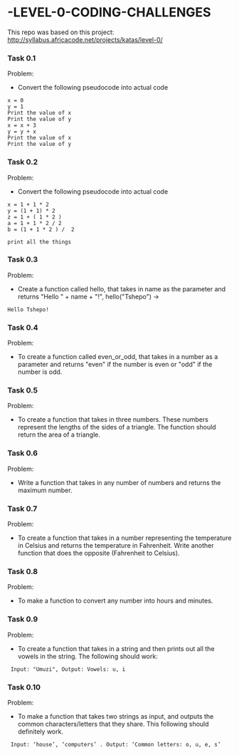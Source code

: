 # -LEVEL-0-CODING-CHALLENGES
This repo was based on this project: http://syllabus.africacode.net/projects/katas/level-0/

### Task 0.1
Problem:
- Convert the following pseudocode into actual code
```
x = 0
y = 1
Print the value of x
Print the value of y
x = x + 3
y = y + x
Print the value of x
Print the value of y
```

### Task 0.2
Problem:
- Convert the following pseudocode into actual code
```
x = 1 + 1 * 2
y = (1 + 1) * 2
z = 1 + ( 1 * 2 )
a = 1 + 1 * 2 / 2
b = (1 + 1 * 2 ) /  2

print all the things
```

### Task 0.3
Problem:
- Create a function called hello, that takes in name as the parameter and returns "Hello " + name + "!", 
hello("Tshepo") -> 
```
Hello Tshepo!
```

### Task 0.4
Problem:
- To create a function called even_or_odd, that takes in a number as a parameter and returns "even" if the number is even or "odd" if the number is odd.

### Task 0.5
Problem:
- To create a function that takes in three numbers. These numbers represent the lengths of the sides of a triangle. The function should return the area of a triangle.

### Task 0.6
Problem:
- Write a function that takes in any number of numbers and returns the maximum number.

### Task 0.7
Problem:
- To create a function that takes in a number representing the temperature in Celsius and returns the temperature in Fahrenheit. Write another function that does the opposite (Fahrenheit to Celsius).

### Task 0.8
Problem:
- To make a function to convert any number into hours and minutes.

### Task 0.9
Problem: 
- To create a function that takes in a string and then prints out all the vowels in the string. The following should work:
```
 Input: "Umuzi", Output: Vowels: u, i
 ```

 ### Task 0.10
Problem:
- To make a function that takes two strings as input, and outputs the common characters/letters that they share. This following should definitely work.
```
 Input: ‘house’, ‘computers’ . Output: ‘Common letters: o, u, e, s’
```
